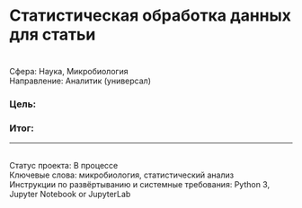 # Статистическая обработка данных для статьи
### 	
<br>Сфера: Наука, Микробиология
<br>Направление: Аналитик (универсал)
### Цель: 

### Итог: 


***
<br>Статус проекта: В процессе
<br>Ключевые слова: микробиология, статистический анализ
<br>Инструкции по развёртыванию и системные требования: Python 3, Jupyter Notebook or JupyterLab

